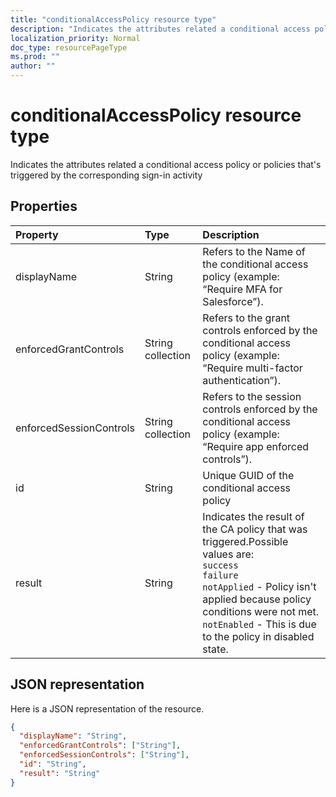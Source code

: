```yaml
---
title: "conditionalAccessPolicy resource type"
description: "Indicates the attributes related a conditional access policy or policies that's triggered by the corresponding sign-in activity"
localization_priority: Normal
doc_type: resourcePageType
ms.prod: ""
author: ""
---
```


# conditionalAccessPolicy resource type
Indicates the attributes related a conditional access policy or policies that's triggered by the corresponding sign-in activity



## Properties
| Property	   | Type	|Description|
|:---------------|:--------|:----------|
|displayName|String|Refers to the Name of the conditional access policy (example: “Require MFA for Salesforce”).|
|enforcedGrantControls|String collection|Refers to the grant controls enforced by the conditional access policy (example: “Require multi-factor authentication”).|
|enforcedSessionControls|String collection|Refers to the session controls enforced by the conditional access policy (example: “Require app enforced controls”).|
|id|String|Unique GUID of the conditional access policy|
|result|String| Indicates the result of the CA policy that was triggered.Possible values are:<br/> `success` <br/> `failure` <br/> `notApplied` - Policy isn't applied because policy conditions were not met. <br/> `notEnabled` - This is due to the policy in disabled state.|

## JSON representation

Here is a JSON representation of the resource.

<!-- {
  "blockType": "resource",
  "optionalProperties": [

  ],
  "@odata.type": "microsoft.graph.conditionalAccessPolicy"
}-->

```json
{
  "displayName": "String",
  "enforcedGrantControls": ["String"],
  "enforcedSessionControls": ["String"],
  "id": "String",
  "result": "String"
}

```

<!-- uuid: 8fcb5dbc-d5aa-4681-8e31-b001d5168d79
2015-10-25 14:57:30 UTC -->
<!-- {
  "type": "#page.annotation",
  "description": "conditionalAccessPolicy resource",
  "keywords": "",
  "section": "documentation",
  "tocPath": ""
}-->
